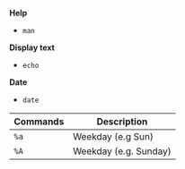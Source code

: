 **Help**
- `man`

**Display text**
- `echo`

**Date**
- `date`


| Commands| Description|
|-------------|---------|
|`%a`|Weekday (e.g Sun)|
|`%A`|Weekday (e.g. Sunday)|

